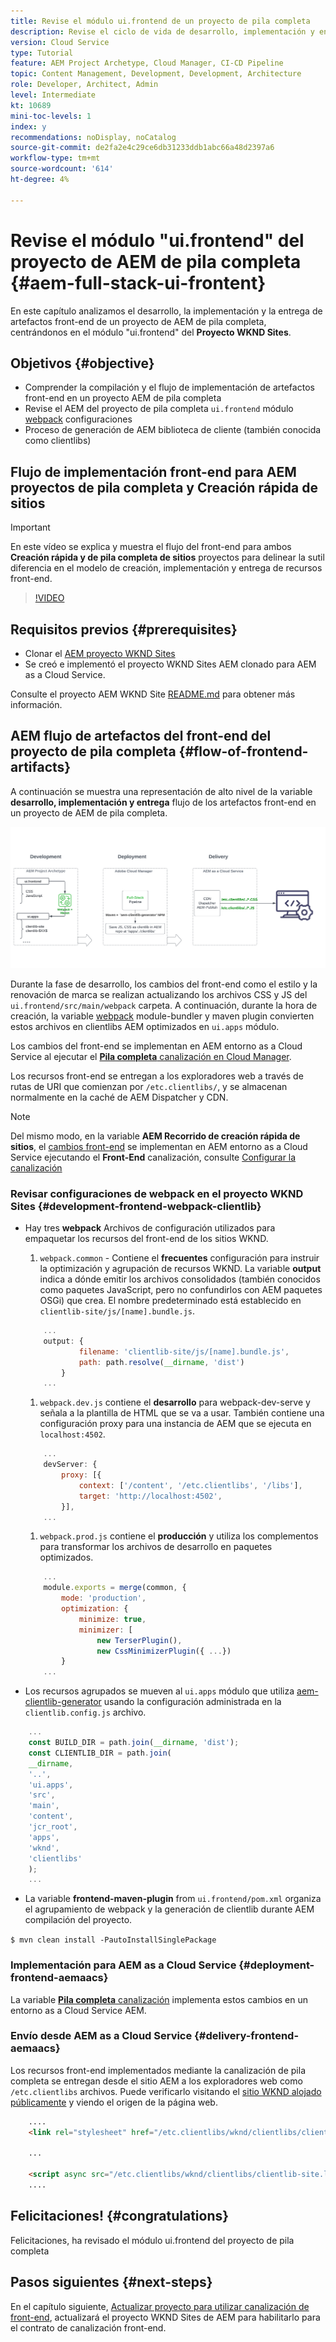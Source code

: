 ```yaml
---
title: Revise el módulo ui.frontend de un proyecto de pila completa
description: Revise el ciclo de vida de desarrollo, implementación y envío del front-end de un proyecto AEM Sites de pila completa basado en maven.
version: Cloud Service
type: Tutorial
feature: AEM Project Archetype, Cloud Manager, CI-CD Pipeline
topic: Content Management, Development, Development, Architecture
role: Developer, Architect, Admin
level: Intermediate
kt: 10689
mini-toc-levels: 1
index: y
recommendations: noDisplay, noCatalog
source-git-commit: de2fa2e4c29ce6db31233ddb1abc66a48d2397a6
workflow-type: tm+mt
source-wordcount: '614'
ht-degree: 4%

---
```



# Revise el módulo &quot;ui.frontend&quot; del proyecto de AEM de pila completa {#aem-full-stack-ui-frontent}

En este capítulo analizamos el desarrollo, la implementación y la entrega de artefactos front-end de un proyecto de AEM de pila completa, centrándonos en el módulo &quot;ui.frontend&quot; del __Proyecto WKND Sites__.


## Objetivos {#objective}

* Comprender la compilación y el flujo de implementación de artefactos front-end en un proyecto AEM de pila completa
* Revise el AEM del proyecto de pila completa `ui.frontend` módulo [webpack](https://webpack.js.org/) configuraciones
* Proceso de generación de AEM biblioteca de cliente (también conocida como clientlibs)

## Flujo de implementación front-end para AEM proyectos de pila completa y Creación rápida de sitios

>[!IMPORTANT]
>
>En este vídeo se explica y muestra el flujo del front-end para ambos **Creación rápida y de pila completa de sitios** proyectos para delinear la sutil diferencia en el modelo de creación, implementación y entrega de recursos front-end.

>[!VIDEO](https://video.tv.adobe.com/v/3409344/)

## Requisitos previos {#prerequisites}


* Clonar el [AEM proyecto WKND Sites](https://github.com/adobe/aem-guides-wknd)
* Se creó e implementó el proyecto WKND Sites AEM clonado para AEM as a Cloud Service.

Consulte el proyecto AEM WKND Site [README.md](https://github.com/adobe/aem-guides-wknd/blob/main/README.md) para obtener más información.

## AEM flujo de artefactos del front-end del proyecto de pila completa {#flow-of-frontend-artifacts}

A continuación se muestra una representación de alto nivel de la variable __desarrollo, implementación y entrega__ flujo de los artefactos front-end en un proyecto de AEM de pila completa.

![Desarrollo, implementación y entrega de artefactos front-end](assets/Dev-Deploy-Delivery-AEM-Project.png)


Durante la fase de desarrollo, los cambios del front-end como el estilo y la renovación de marca se realizan actualizando los archivos CSS y JS del `ui.frontend/src/main/webpack` carpeta. A continuación, durante la hora de creación, la variable [webpack](https://webpack.js.org/) module-bundler y maven plugin convierten estos archivos en clientlibs AEM optimizados en `ui.apps` módulo.

Los cambios del front-end se implementan en AEM entorno as a Cloud Service al ejecutar el [__Pila completa__ canalización en Cloud Manager](https://experienceleague.adobe.com/docs/experience-manager-cloud-service/content/implementing/using-cloud-manager/cicd-pipelines/introduction-ci-cd-pipelines.html).

Los recursos front-end se entregan a los exploradores web a través de rutas de URI que comienzan por `/etc.clientlibs/`, y se almacenan normalmente en la caché de AEM Dispatcher y CDN.


>[!NOTE]
>
> Del mismo modo, en la variable __AEM Recorrido de creación rápida de sitios__, el [cambios front-end](https://experienceleague.adobe.com/docs/experience-manager-cloud-service/content/sites/administering/site-creation/quick-site/customize-theme.html) se implementan en AEM entorno as a Cloud Service ejecutando el __Front-End__ canalización, consulte [Configurar la canalización](https://experienceleague.adobe.com/docs/experience-manager-cloud-service/content/sites/administering/site-creation/quick-site/pipeline-setup.html)

### Revisar configuraciones de webpack en el proyecto WKND Sites {#development-frontend-webpack-clientlib}

* Hay tres __webpack__ Archivos de configuración utilizados para empaquetar los recursos del front-end de los sitios WKND.

   1. `webpack.common` - Contiene el __frecuentes__ configuración para instruir la optimización y agrupación de recursos WKND. La variable __output__ indica a dónde emitir los archivos consolidados (también conocidos como paquetes JavaScript, pero no confundirlos con AEM paquetes OSGi) que crea. El nombre predeterminado está establecido en `clientlib-site/js/[name].bundle.js`.

   ```javascript
       ...
       output: {
               filename: 'clientlib-site/js/[name].bundle.js',
               path: path.resolve(__dirname, 'dist')
           }
       ...    
   ```

   1. `webpack.dev.js` contiene el __desarrollo__ para webpack-dev-serve y señala a la plantilla de HTML que se va a usar. También contiene una configuración proxy para una instancia de AEM que se ejecuta en `localhost:4502`.

   ```javascript
       ...
       devServer: {
           proxy: [{
               context: ['/content', '/etc.clientlibs', '/libs'],
               target: 'http://localhost:4502',
           }],
       ...    
   ```

   1. `webpack.prod.js` contiene el __producción__ y utiliza los complementos para transformar los archivos de desarrollo en paquetes optimizados.

   ```javascript
       ...
       module.exports = merge(common, {
           mode: 'production',
           optimization: {
               minimize: true,
               minimizer: [
                   new TerserPlugin(),
                   new CssMinimizerPlugin({ ...})
           }
       ...    
   ```


* Los recursos agrupados se mueven al `ui.apps` módulo que utiliza [aem-clientlib-generator](https://www.npmjs.com/package/aem-clientlib-generator) usando la configuración administrada en la `clientlib.config.js` archivo.

```javascript
    ...
    const BUILD_DIR = path.join(__dirname, 'dist');
    const CLIENTLIB_DIR = path.join(
    __dirname,
    '..',
    'ui.apps',
    'src',
    'main',
    'content',
    'jcr_root',
    'apps',
    'wknd',
    'clientlibs'
    );
    ...
```

* La variable __frontend-maven-plugin__ from `ui.frontend/pom.xml` organiza el agrupamiento de webpack y la generación de clientlib durante AEM compilación del proyecto.

`$ mvn clean install -PautoInstallSinglePackage`

### Implementación para AEM as a Cloud Service {#deployment-frontend-aemaacs}

La variable [__Pila completa__ canalización](https://experienceleague.adobe.com/docs/experience-manager-cloud-service/content/implementing/using-cloud-manager/cicd-pipelines/introduction-ci-cd-pipelines.html?#full-stack-pipeline) implementa estos cambios en un entorno as a Cloud Service AEM.


### Envío desde AEM as a Cloud Service {#delivery-frontend-aemaacs}

Los recursos front-end implementados mediante la canalización de pila completa se entregan desde el sitio AEM a los exploradores web como `/etc.clientlibs` archivos. Puede verificarlo visitando el [sitio WKND alojado públicamente](https://wknd.site/content/wknd/us/en.html) y viendo el origen de la página web.

```html
    ....
    <link rel="stylesheet" href="/etc.clientlibs/wknd/clientlibs/clientlib-site.lc-181cd4102f7f49aa30eea548a7715c31-lc.min.css" type="text/css">

    ...

    <script async src="/etc.clientlibs/wknd/clientlibs/clientlib-site.lc-d4e7c03fe5c6a405a23b3ca1cc3dcd3d-lc.min.js"></script>
    ....
```

## Felicitaciones! {#congratulations}

Felicitaciones, ha revisado el módulo ui.frontend del proyecto de pila completa

## Pasos siguientes {#next-steps}

En el capítulo siguiente, [Actualizar proyecto para utilizar canalización de front-end](update-project.md), actualizará el proyecto WKND Sites de AEM para habilitarlo para el contrato de canalización front-end.

